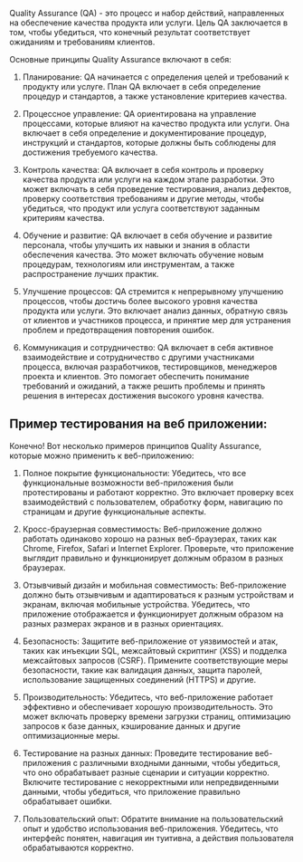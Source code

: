 Quality Assurance (QA) - это процесс и набор действий, направленных на обеспечение качества продукта или услуги. Цель QA заключается в том, чтобы убедиться, что конечный результат соответствует ожиданиям и требованиям клиентов.

Основные принципы Quality Assurance включают в себя:

1. Планирование: QA начинается с определения целей и требований к продукту или услуге. План QA включает в себя определение процедур и стандартов, а также установление критериев качества.

2. Процессное управление: QA ориентирована на управление процессами, которые влияют на качество продукта или услуги. Она включает в себя определение и документирование процедур, инструкций и стандартов, которые должны быть соблюдены для достижения требуемого качества.

3. Контроль качества: QA включает в себя контроль и проверку качества продукта или услуги на каждом этапе разработки. Это может включать в себя проведение тестирования, анализ дефектов, проверку соответствия требованиям и другие методы, чтобы убедиться, что продукт или услуга соответствуют заданным критериям качества.

4. Обучение и развитие: QA включает в себя обучение и развитие персонала, чтобы улучшить их навыки и знания в области обеспечения качества. Это может включать обучение новым процедурам, технологиям или инструментам, а также распространение лучших практик.

5. Улучшение процессов: QA стремится к непрерывному улучшению процессов, чтобы достичь более высокого уровня качества продукта или услуги. Это включает анализ данных, обратную связь от клиентов и участников процесса, и принятие мер для устранения проблем и предотвращения повторения ошибок.

6. Коммуникация и сотрудничество: QA включает в себя активное взаимодействие и сотрудничество с другими участниками процесса, включая разработчиков, тестировщиков, менеджеров проекта и клиентов. Это помогает обеспечить понимание требований и ожиданий, а также решить проблемы и принять решения в интересах достижения высокого уровня качества.



## Пример тестирования на веб приложении:
Конечно! Вот несколько примеров принципов Quality Assurance, которые можно применить к веб-приложению:

1. Полное покрытие функциональности: Убедитесь, что все функциональные возможности веб-приложения были протестированы и работают корректно. Это включает проверку всех взаимодействий с пользователем, обработку форм, навигацию по страницам и другие функциональные аспекты.

2. Кросс-браузерная совместимость: Веб-приложение должно работать одинаково хорошо на разных веб-браузерах, таких как Chrome, Firefox, Safari и Internet Explorer. Проверьте, что приложение выглядит правильно и функционирует должным образом в разных браузерах.

3. Отзывчивый дизайн и мобильная совместимость: Веб-приложение должно быть отзывчивым и адаптироваться к разным устройствам и экранам, включая мобильные устройства. Убедитесь, что приложение отображается и функционирует должным образом на разных размерах экранов и в разных ориентациях.

4. Безопасность: Защитите веб-приложение от уязвимостей и атак, таких как инъекции SQL, межсайтовый скриптинг (XSS) и подделка межсайтовых запросов (CSRF). Примените соответствующие меры безопасности, такие как валидация данных, защита паролей, использование защищенных соединений (HTTPS) и другие.

5. Производительность: Убедитесь, что веб-приложение работает эффективно и обеспечивает хорошую производительность. Это может включать проверку времени загрузки страниц, оптимизацию запросов к базе данных, кэширование данных и другие оптимизационные меры.

6. Тестирование на разных данных: Проведите тестирование веб-приложения с различными входными данными, чтобы убедиться, что оно обрабатывает разные сценарии и ситуации корректно. Включите тестирование с некорректными или непредвиденными данными, чтобы убедиться, что приложение правильно обрабатывает ошибки.

7. Пользовательский опыт: Обратите внимание на пользовательский опыт и удобство использования веб-приложения. Убедитесь, что интерфейс понятен, навигация ин туитивна, а действия пользователя обрабатываются корректно.
